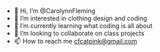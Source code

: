 - 👋 Hi, I’m @CarolynnFleming
- 👀 I’m interested in clothing design and coding 
- 🌱 I’m currently learning what coding is all about
- 💞️ I’m looking to collaborate on class projects 
- 📫 How to reach me cfcatpink@gmail.com

<!---
CarolynnFleming/CarolynnFleming is a ✨ special ✨ repository because its `README.md` (this file) appears on your GitHub profile.
You can click the Preview link to take a look at your changes.
--->
